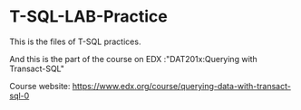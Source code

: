 # T-SQL-LAB-Practice

This is the files of T-SQL practices.

And this is the part of the course on EDX :"DAT201x:Querying with Transact-SQL"

Course website: https://www.edx.org/course/querying-data-with-transact-sql-0
